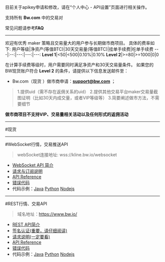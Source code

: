 目前关于apikey申请和修改，请在“个人中心 - API设置”页面进行相关操作。

支持所有 **Bw.com** 中的交易对

常见问题请参考**FAQ**
***
欢迎有优秀 maker 策略且交易量大的用户参与长期做市商项目。
具体的费率如下:
用户等级|净资产(等值BTC)|30天交易量(等值BTC)|挂单手续费|吃单手续费
---|:--:|---:|---:|---:
**Level 1**|<50|<500|0.10%|0.10%
**Level 2**|>=80|>=1000|0|0

在计算手续费等级时，用户需要同时满足净资产和30天交易量条件。
如果您的BW现货账户符合 **Level 2** 的条件，请提供以下信息发送邮件至：

* Bw.com（现货 ）做市商申请：**support@bw.com** ；
>1.提供uid（需不存在返佣关系的uid）
2.提供其他交易平台maker交易量截图证明（比如30天内成交量，或者VIP等级等）
3.简要阐述做市方法，不需要细节

**做市商项目不支持VIP、交易量相关活动以及任何形式的返佣活动**
***
#现货
***
#WebSocket行情，交易推送API
>webSocket连接地址: wss://kline.bw.io/websocket
* [WebSocket API 简介]()
* [请求与订阅说明]()
* [API Reference]()
* [错误代码]()
* 代码示例：[Java]() [Python]() [Nodejs]()
***

#REST行情、交易API
>域名地址：https://www.bw.io/

* [REST API简介]()
* [签名认证(重要，请仔细阅读)]()
* [请求说明(一定要看)]()
* [API Reference]()
* [错误代码]()
* 代码示例：[Java]() [Python]() [Nodejs]()